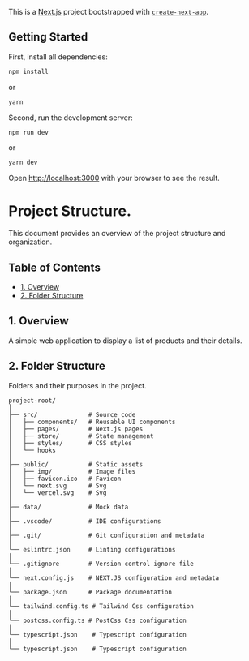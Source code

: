 This is a [Next.js](https://nextjs.org/) project bootstrapped with [`create-next-app`](https://github.com/vercel/next.js/tree/canary/packages/create-next-app).

## Getting Started

First, install all dependencies:

```bash
npm install
```

or

```bash
yarn
```

Second, run the development server:

```bash
npm run dev
```

or

```bash
yarn dev
```

Open [http://localhost:3000](http://localhost:3000) with your browser to see the result.

# Project Structure.

This document provides an overview of the project structure and organization.

## Table of Contents

- [1. Overview](#1-overview)
- [2. Folder Structure](#2-folder-structure)

## 1. Overview

A simple web application to display a list of products and their details.

## 2. Folder Structure

Folders and their purposes in the project.

```plaintext
project-root/
│
├── src/              # Source code
│   ├── components/   # Reusable UI components
│   ├── pages/        # Next.js pages
│   ├── store/        # State management
│   ├── styles/       # CSS styles
│   └── hooks
│
├── public/           # Static assets
│   ├── img/          # Image files
│   ├── favicon.ico   # Favicon
│   └── next.svg      # Svg
│   └── vercel.svg    # Svg
│
├── data/             # Mock data
│
├── .vscode/          # IDE configurations
│
├── .git/             # Git configuration and metadata
│
└── eslintrc.json     # Linting configurations
│
└── .gitignore        # Version control ignore file
│
└── next.config.js    # NEXT.JS configuration and metadata
│
└── package.json      # Package documentation
│
└── tailwind.config.ts # Tailwind Css configuration
│
└── postcss.config.ts # PostCss Css configuration
│
└── typescript.json    # Typescript configuration
│
└── typescript.json    # Typescript configuration
```
